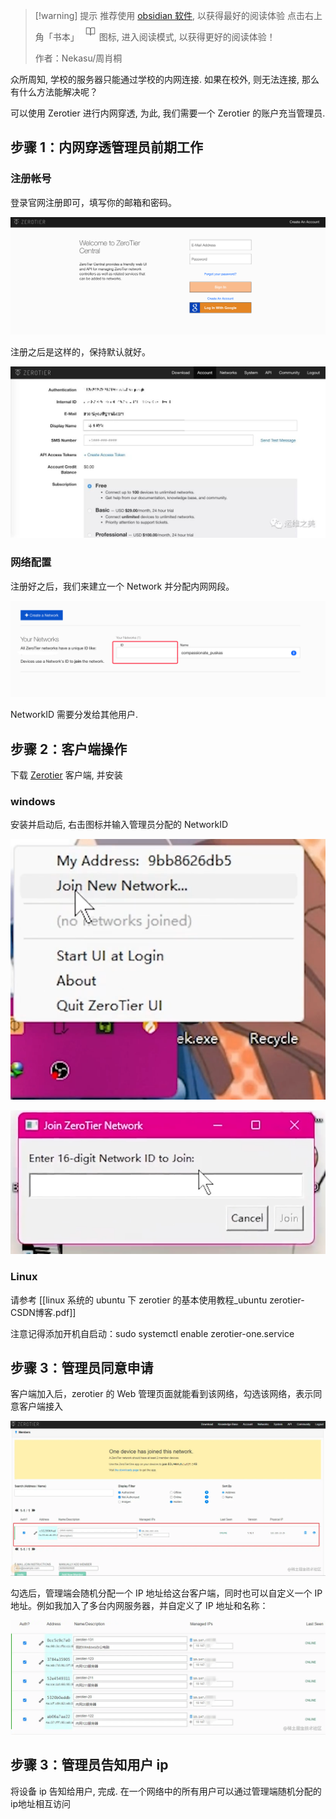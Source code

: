 
>[!warning] 提示
>推荐使用 [obsidian 软件](https://obsidian.md/), 以获得最好的阅读体验
>点击右上角「书本」![](https://raw.githubusercontent.com/Nekasu/Blog_pics/main/20240910163022.png)图标, 进入阅读模式, 以获得更好的阅读体验！
>
>作者：Nekasu/周肖桐

众所周知, 学校的服务器只能通过学校的内网连接. 如果在校外, 则无法连接, 那么有什么方法能解决呢？

可以使用 Zerotier 进行内网穿透, 为此, 我们需要一个 Zerotier 的账户充当管理员. 

## 步骤 1：内网穿透管理员前期工作

### 注册帐号

登录官网注册即可，填写你的邮箱和密码。

![](https://raw.githubusercontent.com/Nekasu/Blog_pics/main/20241115165710.png)

注册之后是这样的，保持默认就好。

![](https://raw.githubusercontent.com/Nekasu/Blog_pics/main/20241115165746.png)

### 网络配置

注册好之后，我们来建立一个 Network 并分配内网网段。

![](https://raw.githubusercontent.com/Nekasu/Blog_pics/main/20241115165807.png)

NetworkID 需要分发给其他用户.

## 步骤 2：客户端操作

下载 [Zerotier](https://www.zerotier.com/download) 客户端, 并安装

###  windows

安装并启动后, 右击图标并输入管理员分配的 NetworkID

![](https://raw.githubusercontent.com/Nekasu/Blog_pics/main/20241115170240.png)

![](https://raw.githubusercontent.com/Nekasu/Blog_pics/main/20241115170402.png)

### Linux

请参考 [[linux 系统的 ubuntu 下 zerotier 的基本使用教程_ubuntu zerotier-CSDN博客.pdf]]

注意记得添加开机自启动：sudo systemctl enable zerotier-one.service

## 步骤 3：管理员同意申请

客户端加入后，zerotier 的 Web 管理页面就能看到该网络，勾选该网络，表示同意客户端接入

![](https://raw.githubusercontent.com/Nekasu/Blog_pics/main/20241115170923.png)

勾选后，管理端会随机分配一个 IP 地址给这台客户端，同时也可以自定义一个 IP 地址。例如我加入了多台内网服务器，并自定义了 IP 地址和名称：

![](https://raw.githubusercontent.com/Nekasu/Blog_pics/main/20241115170938.png)

## 步骤 3：管理员告知用户 ip

将设备 ip 告知给用户, 完成. 在一个网络中的所有用户可以通过管理端随机分配的ip地址相互访问
